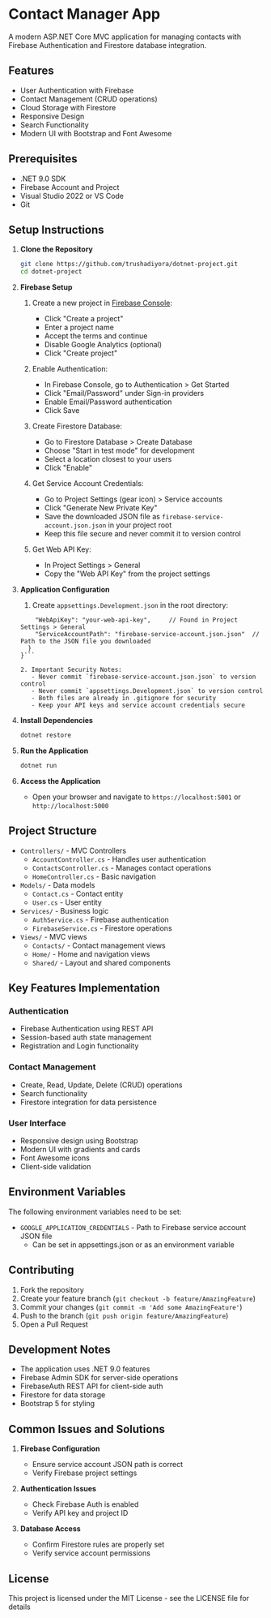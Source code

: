 # Contact Manager App

A modern ASP.NET Core MVC application for managing contacts with Firebase Authentication and Firestore database integration.

## Features

- User Authentication with Firebase
- Contact Management (CRUD operations)
- Cloud Storage with Firestore
- Responsive Design
- Search Functionality
- Modern UI with Bootstrap and Font Awesome

## Prerequisites

- .NET 9.0 SDK
- Firebase Account and Project
- Visual Studio 2022 or VS Code
- Git

## Setup Instructions

1. **Clone the Repository**
   ```bash
   git clone https://github.com/trushadiyora/dotnet-project.git
   cd dotnet-project
   ```

2. **Firebase Setup**
   1. Create a new project in [Firebase Console](https://console.firebase.google.com/):
      - Click "Create a project"
      - Enter a project name
      - Accept the terms and continue
      - Disable Google Analytics (optional)
      - Click "Create project"

   2. Enable Authentication:
      - In Firebase Console, go to Authentication > Get Started
      - Click "Email/Password" under Sign-in providers
      - Enable Email/Password authentication
      - Click Save

   3. Create Firestore Database:
      - Go to Firestore Database > Create Database
      - Choose "Start in test mode" for development
      - Select a location closest to your users
      - Click "Enable"

   4. Get Service Account Credentials:
      - Go to Project Settings (gear icon) > Service accounts
      - Click "Generate New Private Key"
      - Save the downloaded JSON file as `firebase-service-account.json.json` in your project root
      - Keep this file secure and never commit it to version control

   5. Get Web API Key:
      - In Project Settings > General
      - Copy the "Web API Key" from the project settings

3. **Application Configuration**
   1. Create `appsettings.Development.json` in the root directory:
   ```json}   {     "Firebase": {       "ProjectId": "your-project-id",      // Found in Project Settings
       "WebApiKey": "your-web-api-key",     // Found in Project Settings > General
       "ServiceAccountPath": "firebase-service-account.json.json"  // Path to the JSON file you downloaded
     }
   }```
   
   2. Important Security Notes:
      - Never commit `firebase-service-account.json.json` to version control
      - Never commit `appsettings.Development.json` to version control
      - Both files are already in .gitignore for security
      - Keep your API keys and service account credentials secure

4. **Install Dependencies**
   ```bash
   dotnet restore
   ```

5. **Run the Application**
   ```bash
   dotnet run
   ```

6. **Access the Application**
   - Open your browser and navigate to `https://localhost:5001` or `http://localhost:5000`

## Project Structure

- `Controllers/` - MVC Controllers
  - `AccountController.cs` - Handles user authentication
  - `ContactsController.cs` - Manages contact operations
  - `HomeController.cs` - Basic navigation
- `Models/` - Data models
  - `Contact.cs` - Contact entity
  - `User.cs` - User entity
- `Services/` - Business logic
  - `AuthService.cs` - Firebase authentication
  - `FirebaseService.cs` - Firestore operations
- `Views/` - MVC views
  - `Contacts/` - Contact management views
  - `Home/` - Home and navigation views
  - `Shared/` - Layout and shared components

## Key Features Implementation

### Authentication
- Firebase Authentication using REST API
- Session-based auth state management
- Registration and Login functionality

### Contact Management
- Create, Read, Update, Delete (CRUD) operations
- Search functionality
- Firestore integration for data persistence

### User Interface
- Responsive design using Bootstrap
- Modern UI with gradients and cards
- Font Awesome icons
- Client-side validation

## Environment Variables

The following environment variables need to be set:
- `GOOGLE_APPLICATION_CREDENTIALS` - Path to Firebase service account JSON file
  - Can be set in appsettings.json or as an environment variable

## Contributing

1. Fork the repository
2. Create your feature branch (`git checkout -b feature/AmazingFeature`)
3. Commit your changes (`git commit -m 'Add some AmazingFeature'`)
4. Push to the branch (`git push origin feature/AmazingFeature`)
5. Open a Pull Request

## Development Notes

- The application uses .NET 9.0 features
- Firebase Admin SDK for server-side operations
- FirebaseAuth REST API for client-side auth
- Firestore for data storage
- Bootstrap 5 for styling

## Common Issues and Solutions

1. **Firebase Configuration**
   - Ensure service account JSON path is correct
   - Verify Firebase project settings

2. **Authentication Issues**
   - Check Firebase Auth is enabled
   - Verify API key and project ID

3. **Database Access**
   - Confirm Firestore rules are properly set
   - Verify service account permissions

## License

This project is licensed under the MIT License - see the LICENSE file for details
